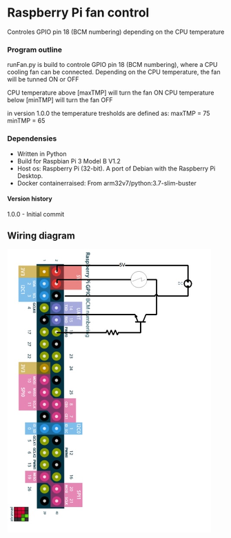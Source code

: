 # Raspberry Pi fan control

Controles GPIO pin 18 (BCM numbering) depending on the CPU temperature

### Program outline

runFan.py is build to controle GPIO pin 18 (BCM numbering), where a CPU cooling fan can be connected.
Depending on the CPU temperature, the fan will be tunned ON or OFF

CPU temperature above [maxTMP] will turn the fan ON
CPU temperature below [minTMP] will turn the fan OFF

in version 1.0.0 the temperature tresholds are defined as:
maxTMP = 75
minTMP = 65

### Dependensies

- Written in Python
- Build for Raspbian Pi 3 Model B V1.2
- Host os: Raspberry Pi (32-bit). A port of Debian with the Raspberry Pi Desktop.
- Docker containerraised: From arm32v7/python:3.7-slim-buster


#### Version history
1.0.0 - Initial commit

## Wiring diagram

![](/wiringDiagrame.jpg)

